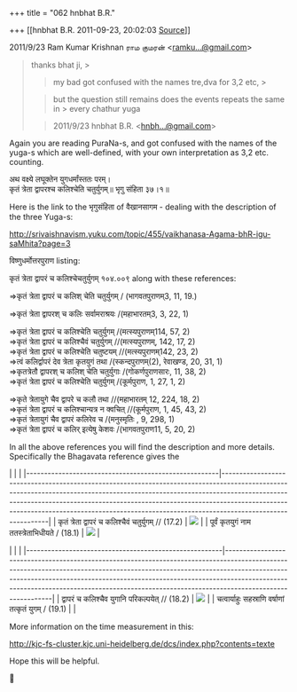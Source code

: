 +++
title = "062 hnbhat B.R."

+++
[[hnbhat B.R.	2011-09-23, 20:02:03 [Source](https://groups.google.com/g/samskrita/c/DnABtLXxkRA)]]



2011/9/23 Ram Kumar Krishnan ராம குமரன் \<[ramku...@gmail.com]()\>  

> thanks bhat ji, >
> 
> >   
> > 
> > 
> > my bad got confused with the names tre,dva for 3,2 etc, >
> 
> > 
> >   
> > 
> > 
> > but the question still remains does the events repeats the same in > every chathur yuga  
>   
> > 
> > 2011/9/23 hnbhat B.R. \<[hnbh...@gmail.com]()\>  
> > > 
> > > > 
> > > > 
> > > > 
> > > >   
> >   
> > > > 
> > > > 
> > 
> > 

  

Again you are reading PuraNa-s, and got confused with the names of the yuga-s which are well-defined, with your own interpretation as 3,2 etc. counting.

  

अथ वक्ष्ये लघूक्तेन युगधर्मांस्ततः परम्।  
कृतं त्रेता द्वापरश्च कलिश्चेति चतुर्युगम्॥ भृगु संहिता ३७।१॥

  

  

Here is the link to the भृगुसंहिता of वैखानसागम - dealing with the description of the three Yuga-s:

  

<http://srivaishnavism.yuku.com/topic/455/vaikhanasa-Agama-bhR-igu-saMhita?page=3>

  

विष्णुधर्मोत्तरपुराण listing:

  

कृतं त्रेता द्वापरं च कलिश्चेचतुर्युगम् १०४.००९ along with these references:

  

⇒कृतं त्रेता द्वापरं च कलिश् चेति चतुर्युगम् / (भागवतपुराणम्3, 11, 19.)

⇒कृतं त्रेता द्वापरश् च कलिः सर्वामराश्रयः /(महाभारतम्3, 3, 22, 1)

⇒कृतं त्रेता द्वापरं च कलिश्चेति चतुर्युगम् /(मत्स्यपुराणम्114, 57, 2)  
⇒कृतं त्रेता द्वापरं च कलिश्चैवं चतुर्युगम् //(मत्स्यपुराणम्, 142, 17, 2)  
⇒कृतं त्रेता द्वापरं च कलिश्चेति चतुष्टयम् //(मत्स्यपुराणम्142, 23, 2)  
⇒त्वं कलिर्द्वापरं देव त्रेता कृतयुगं तथा /(स्कन्दपुराणम्(2), रेवाखण्ड, 20, 31, 1)  
⇒कृतत्रेतौ द्वापरश् च कलिश् चेति चतुर्युगाः /(गोकर्णपुराणसारः, 11, 38, 2)  
⇒कृतं त्रेता द्वापरं च कलिश्चेति चतुर्युगम् /(कूर्मपुराण, 1, 27, 1, 2)

⇒कृते त्रेतायुगे चैव द्वापरे च कलौ तथा //(महाभारतम् 12, 224, 18, 2)  
⇒कृतं त्रेता द्वापरं च कलिश्चान्यत्र न क्वचित् //(कूर्मपुराण, 1, 45, 43, 2)  
⇒कृतं त्रेतायुगं चैव द्वापरं कलिरेव च /(मनुस्मृतिः , 9, 298, 1)  
⇒कृतं त्रेता द्वापरं च कलिर् इत्येषु केशवः /(भागवतपुराण11, 5, 20, 2)

  

In all the above references you will find the description and more details. Specifically the Bhagavata reference gives the

  

|                                                      |                                                                                                                                                                                                                                                                                                                                                     | |------------------------------------------------------|-----------------------------------------------------------------------------------------------------------------------------------------------------------------------------------------------------------------------------------------------------------------------------------------------------------------------------------------------------| | कृतं त्रेता द्वापरं च कलिश्चैवं चतुर्युगम् // (17.2) | [![](https://ci5.googleusercontent.com/proxy/rauvvXlk5G0l9ylJfQoN9VUoBOOUDyDvyibct5-dU8ap8A46a958hI0IEPk4gNPtI5ZqTPHZuxPrZQQ853rYX0a8_MZ8YqIysvVkI-ZB9Tf8IuDy9y8=s0-d-e1-ft#http://kjc-fs-cluster.kjc.uni-heidelberg.de/dcs/img/arrow_right.gif)](http://kjc-fs-cluster.kjc.uni-heidelberg.de/dcs/index.php?contents=edit_sentence&IDPhrase=121672) | | पूर्वं कृतयुगं नाम ततस्त्रेताभिधीयते / (18.1)        | [![](https://ci5.googleusercontent.com/proxy/rauvvXlk5G0l9ylJfQoN9VUoBOOUDyDvyibct5-dU8ap8A46a958hI0IEPk4gNPtI5ZqTPHZuxPrZQQ853rYX0a8_MZ8YqIysvVkI-ZB9Tf8IuDy9y8=s0-d-e1-ft#http://kjc-fs-cluster.kjc.uni-heidelberg.de/dcs/img/arrow_right.gif)](http://kjc-fs-cluster.kjc.uni-heidelberg.de/dcs/index.php?contents=edit_sentence&IDPhrase=121673) |

|                                                       |                                                                                                                                                                                                                                                                                                                                                     | |-------------------------------------------------------|-----------------------------------------------------------------------------------------------------------------------------------------------------------------------------------------------------------------------------------------------------------------------------------------------------------------------------------------------------| | द्वापरं च कलिश्चैव युगानि परिकल्पयेत् // (18.2)       | [![](https://ci5.googleusercontent.com/proxy/rauvvXlk5G0l9ylJfQoN9VUoBOOUDyDvyibct5-dU8ap8A46a958hI0IEPk4gNPtI5ZqTPHZuxPrZQQ853rYX0a8_MZ8YqIysvVkI-ZB9Tf8IuDy9y8=s0-d-e1-ft#http://kjc-fs-cluster.kjc.uni-heidelberg.de/dcs/img/arrow_right.gif)](http://kjc-fs-cluster.kjc.uni-heidelberg.de/dcs/index.php?contents=edit_sentence&IDPhrase=121674) | | चत्वार्याहुः सहस्राणि वर्षाणां तत्कृतं युगम् / (19.1) |                                                                                                                                                                                                                                                                                                                                                     |

  

More information on the time measurement in this:

  

<http://kjc-fs-cluster.kjc.uni-heidelberg.de/dcs/index.php?contents=texte>

  

Hope this will be helpful.



